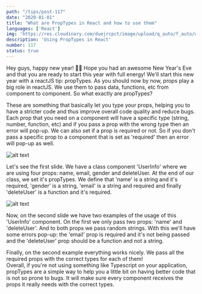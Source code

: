 ```yaml
---
path: "/tips/post-117"
date: "2020-01-01"
title: "What are PropTypes in React and how to use them"
languages: ['React']
img: 'https://res.cloudinary.com/duejrcpct/image/upload/q_auto/f_auto/w_1000/v1587500136/tips/117-1_uvjoj0.png'
description: 'Using PropTypes in React'
number: 117
status: true
---
```


Hey guys, happy new year! 🥳🎉
Hope you had an awesome New Year's Eve and that you are ready to start this year with full energy!
We'll start this new year with a reactJS tip: propTypes. As you should now by now, props play a big role in reactJS. We use them to pass data, functions, etc from component to component. So what exactly are propTypes?

These are something that basically let you type your props, helping you to have a stricter code and thus improve overall code quality and reduce bugs. Each prop that you need on a component will have a specific type (string, number, function, etc) and if you pass a prop with the wrong type then an error will pop-up. We can also set if a prop is required or not. So if you don't pass a specific prop to a component that is set as 'required' then an error will pop-up as well.

![alt text](https://res.cloudinary.com/duejrcpct/image/upload/q_auto/f_auto/w_1000/v1587500137/tips/117-2_auu49e.png "React Proptypes")

Let's see the first slide. We have a class component 'UserInfo' where we are using four props: name, email, gender and deleteUser. At the end of our class, we set it's propTypes. We define that 'name' is a string and it's required, 'gender' is a string, 'email' is a string and required and finally 'deleteUser' is a function and it's required.

![alt text](https://res.cloudinary.com/duejrcpct/image/upload/q_auto/f_auto/w_1000/v1587500137/tips/117-3_zioprz.png "React Proptypes")

Now, on the second slide we have two examples of the usage of this 'UserInfo' component. On the first we only pass two props: 'name' and 'deleteUser'. And to both props we pass random strings. With this we'll have some errors pop-up: the 'email' prop is required and it's not being passed and the 'deleteUser' prop should be a function and not a string.

Finally, on the second example everything works nicely. We pass all the required props with the correct types for each of them!  
Overall, if you're not using something like Typescript on your application, propTypes are a simple way to help you a little bit on having better code that is not so prone to bugs. It will make sure every component receives the props it really needs with the correct types.